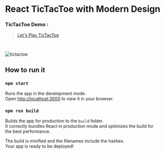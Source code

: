 # React TicTacToe with Modern Design

### TicTacToe Demo : ###
> [Let's Play TicTacToe](https://tictactoe-s1rbl4ck.netlify.app/)

<br/>

![tictactoe](https://user-images.githubusercontent.com/51126010/179838787-e11a4921-6b76-4c48-87ca-c8ca6b91c651.png)

## How to run it
### `npm start`

Runs the app in the development mode.\
Open [http://localhost:3000](http://localhost:3000) to view it in your browser.

### `npm run build`

Builds the app for production to the `build` folder.\
It correctly bundles React in production mode and optimizes the build for the best performance.

The build is minified and the filenames include the hashes.\
Your app is ready to be deployed!